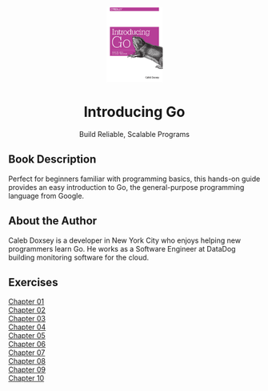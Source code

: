 <p align="center">
  <img src="./cover.png" alt="Cover" height="150">
</p>
<h1 align="center">Introducing Go</h1>
<p align="center">Build Reliable, Scalable Programs</p>

## Book Description

Perfect for beginners familiar with programming basics, this hands-on guide provides an easy introduction to Go, the general-purpose programming language from Google.

## About the Author

Caleb Doxsey is a developer in New York City who enjoys helping new programmers learn Go. He works as a Software Engineer at DataDog building monitoring software for the cloud.

## Exercises

[Chapter 01](./chapter_01)  
[Chapter 02](./chapter_02)  
[Chapter 03](./chapter_03)  
[Chapter 04](./chapter_04)  
[Chapter 05](./chapter_05)  
[Chapter 06](./chapter_06)  
[Chapter 07](./chapter_07)  
[Chapter 08](./chapter_08)  
[Chapter 09](./chapter_09)  
[Chapter 10](./chapter_10)
